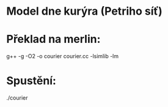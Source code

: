 # Model dne kurýra (Petriho síť)

# Překlad na merlin:
g++ -g -O2 -o courier courier.cc -lsimlib -lm
# Spustění:
./courier
